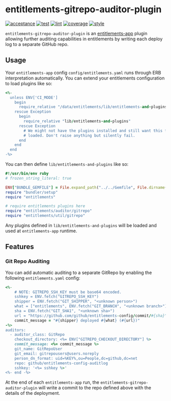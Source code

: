 # entitlements-gitrepo-auditor-plugin

[![acceptance](https://github.com/github/entitlements-gitrepo-auditor-plugin/actions/workflows/acceptance.yml/badge.svg)](https://github.com/github/entitlements-gitrepo-auditor-plugin/actions/workflows/acceptance.yml) [![test](https://github.com/github/entitlements-gitrepo-auditor-plugin/actions/workflows/test.yml/badge.svg)](https://github.com/github/entitlements-gitrepo-auditor-plugin/actions/workflows/test.yml) [![lint](https://github.com/github/entitlements-gitrepo-auditor-plugin/actions/workflows/lint.yml/badge.svg)](https://github.com/github/entitlements-gitrepo-auditor-plugin/actions/workflows/lint.yml) [![coverage](https://img.shields.io/badge/coverage-100%25-success)](https://img.shields.io/badge/coverage-100%25-success) [![style](https://img.shields.io/badge/code%20style-rubocop--github-blue)](https://github.com/github/rubocop-github)

`entitlements-gitrepo-auditor-plugin` is an [entitlements-app](https://github.com/github/entitlements-app) plugin allowing further auditing capabilities in entitlements by writing each deploy log to a separate GitHub repo.

## Usage

Your `entitlements-app` config `config/entitlements.yaml` runs through ERB interpretation automatically. You can extend your entitlements configuration to load plugins like so:

```ruby
<%-
  unless ENV['CI_MODE']
    begin
      require_relative "/data/entitlements/lib/entitlements-and-plugins"
    rescue Exception
      begin
        require_relative "lib/entitlements-and-plugins"
      rescue Exception
        # We might not have the plugins installed and still want this file to be
        # loaded. Don't raise anything but silently fail.
      end
    end
  end
-%>
```

You can then define `lib/entitlements-and-plugins` like so:

```ruby
#!/usr/bin/env ruby
# frozen_string_literal: true

ENV["BUNDLE_GEMFILE"] = File.expand_path("../../Gemfile", File.dirname(__FILE__))
require "bundler/setup"
require "entitlements"

# require entitlements plugins here
require "entitlements/auditor/gitrepo"
require "entitlements/util/gitrepo"
```

Any plugins defined in `lib/entitlements-and-plugins` will be loaded and used at `entitlements-app` runtime.

## Features

### Git Repo Auditing

You can add automatic auditing to a separate GitRepo by enabling the following `entitlements.yaml` config:

```ruby
<%-
    # NOTE: GITREPO_SSH_KEY must be base64 encoded.
    sshkey = ENV.fetch("GITREPO_SSH_KEY")
    shipper = ENV.fetch("GIT_SHIPPER", "<unknown person>")
    what = ["entitlements", ENV.fetch("GIT_BRANCH", "<unknown branch>")].join("/")
    sha = ENV.fetch("GIT_SHA1", "<unknown sha>")
    url = "https://github.com/github/entitlements-config/commit/#{sha}"
    commit_message = "#{shipper} deployed #{what} (#{url})"
-%>
auditors:
  - auditor_class: GitRepo
    checkout_directory: <%= ENV["GITREPO_CHECKOUT_DIRECTORY"] %>
    commit_message: <%= commit_message %>
    git_name: GitRepoUser
    git_email: gitrepousers@users.noreply
    person_dn_format: uid=%KEY%,ou=People,dc=github,dc=net
    repo: github/entitlements-config-auditlog
    sshkey: '<%= sshkey %>'
<%- end -%>
```

At the end of each `entitlements-app` run, the `entitlements-gitrepo-auditor-plugin` will write a commit to the repo defined above with the details of the deployment.
